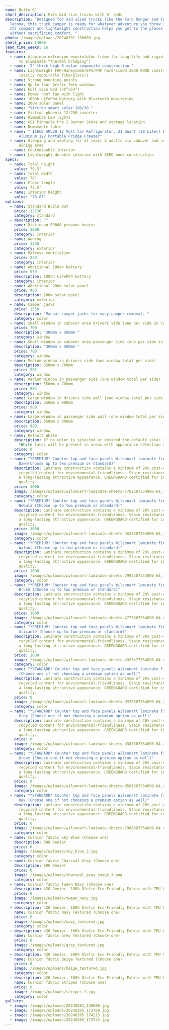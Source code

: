 ```yaml
---
name: Butte 6'
short_description: Fits mid size trucks with 6' beds
description: "Designed for mid sized trucks like the Ford Ranger and Toyota
  Tacoma, this truck camper is ready for whatever adventure you throw its way.
  Its compact and lightweight construction helps you get to the places you love
  without sacrificing comfort. "
photo: /images/uploads/20240201_130609.jpg
shell_price: 14000
lead_time_weeks: 16
features:
  - name: Aluminum extrusion exoskeleton frame for long life and rigidity. (2 pieces
      to eliminate “thermal bridging”)
  - name: '2" thick high R value composite construction '
  - name: Lightweight FRP/Honeycomb/EPS/FRP hard-sided ZERO WOOD construction
      (easily repairable fiberglass!)
  - name: Strong mounting points
  - name: Up to four Arctic Tern windows
  - name: Full size bed (75”x54”)
  - name: Power roof fan with light
  - name: 100ah LiFePO4 battery with Bluetooth monitoring
  - name: 200w solar panel
  - name: "Victron smart solar 100/30 "
  - name: Victron phoenix 12/250 inverter
  - name: Dimmable LED lights
  - name: GSI Pinnacle Pro 2 Burner Stove and storage location
  - name: Removable table
  - name: " ICECO APL20 12 Volt Car Refrigerator, 21 Quart (20 Liter) Light Duty
      Aluminum 12v Portable Fridge Freezer"
  - name: Sleeping and seating for at least 3 adults via cabover and convertible
      dining area
  - name: Customizable interior
  - name: Lightweight durable interior with ZERO wood construction
specs:
  - name: Total height
    value: 79.5"
  - name: Total width
    value: 78"
  - name: Floor length
    value: 72.5"
  - name: Interior height
    value: "73.87"
options:
  - name: Standard Build Out
    price: 12136
    category: standard
  - description: ""
    name: Dickinson P9000 propane heater
    price: 2000
    category: interior
  - name: Awning
    price: 1230
    category: exterior
  - name: Matress ventilation
    price: 220
    category: interior
  - name: Additional 100ah battery
    price: 550
    description: 100ah LiFePO4 battery
    category: interior
  - name: Additional 200w solar panel
    price: 460
    description: 200w solar panel
    category: exterior
  - name: Camper jacks
    price: 1550
    description: "Manual camper jacks for easy camper removal. "
    category: color
  - name: Small window in cabover area drivers side (one per side in cabover))
    price: 700
    description: "300mm x 500mm "
    category: window
  - name: Small window in cabover area passenger side (one per side in cabover))
    description: "300mm x 500mm "
    price: 700
    category: window
  - name: Medium window in drivers side (one window total per side)
    description: 550mm x 700mm
    price: 902
    category: window
  - name: Medium window in passenger side (one window total per side)
    description: 550mm x 700mm
    price: 902
    category: window
  - name: Large window in drivers side wall (one window total per side)
    description: 550mm x 900mm
    price: 989
    category: window
  - name: Large window in passenger side wall (one window total per side)
    description: 550mm x 900mm
    price: 989
    category: window
  - name: Default White
    description: If no color is selected or desired the default color is white.
      *White faces will be present in areas with appearance selection as well.
    price: 0
    category: color
  - name: "*PREMIUM* Counter top and face panels Wilsonart laminate finish Mystique
      Dawn(Choose up to two premium or standard)"
    description: Laminate construction contains a minimum of 20% post-consumer
      recycled content for environmental-friendliness. Stain resistance provides
      a long-lasting attractive appearance. GREENGUARD certified for indoor air
      quality.
    price: 1000
    image: /images/uploads/wilsonart-laminate-sheets-4762607354896-64_400.jpg
    category: color
  - name: "*PREMIUM* Counter top and face panels Wilsonart laminate finish Graphite
      Nebula (Choose up to two premium or standard)"
    description: Laminate construction contains a minimum of 20% post-consumer
      recycled content for environmental-friendliness. Stain resistance provides
      a long-lasting attractive appearance. GREENGUARD certified for indoor air
      quality.
    price: 1000
    image: /images/uploads/wilsonart-laminate-sheets-4623607354896-64_400.jpg
    category: color
  - name: "*PREMIUM* Counter top and face panels Wilsonart laminate finish Pinnacle
      Walnut (Choose up to two premium or standard)"
    description: Laminate construction contains a minimum of 20% post-consumer
      recycled content for environmental-friendliness. Stain resistance provides
      a long-lasting attractive appearance. GREENGUARD certified for indoor air
      quality.
    price: 1000
    image: /images/uploads/wilsonart-laminate-sheets-7992387354896-64_400.jpg
    category: color
  - name: "*PREMIUM* Counter top and face panels Wilsonart laminate finish Pewter
      Brush (Choose up to two premium or standard)"
    description: Laminate construction contains a minimum of 20% post-consumer
      recycled content for environmental-friendliness. Stain resistance provides
      a long-lasting attractive appearance. GREENGUARD certified for indoor air
      quality.
    price: 1000
    image: /images/uploads/wilsonart-laminate-sheets-4779607354896-64_400.jpg
    category: color
  - name: "*PREMIUM* Counter top and face panels Wilsonart laminate finish Black
      Alicante (Choose up to two premium or standard)"
    description: Laminate construction contains a minimum of 20% post-consumer
      recycled content for environmental-friendliness. Stain resistance provides
      a long-lasting attractive appearance. GREENGUARD certified for indoor air
      quality.
    price: 1000
    image: /images/uploads/wilsonart-laminate-sheets-4926k77354896-64_400.jpg
    category: color
  - name: "*STANDARD* Counter top and face panels Wilsonart laminate finish Indigo
      (Choose one if not choosing a premium option as well)"
    description: Laminate construction contains a minimum of 20% post-consumer
      recycled content for environmental-friendliness. Stain resistance provides
      a long-lasting attractive appearance. GREENGUARD certified for indoor air
      quality.
    price: 0
    image: /images/uploads/wilsonart-laminate-sheets-d379607354896-64_400.jpg
    category: color
  - name: "*STANDARD* Counter top and face panels Wilsonart laminate finish Fashion
      Grey (Choose one if not choosing a premium option as well)"
    description: Laminate construction contains a minimum of 20% post-consumer
      recycled content for environmental-friendliness. Stain resistance provides
      a long-lasting attractive appearance. GREENGUARD certified for indoor air
      quality.
    price: 0
    image: /images/uploads/wilsonart-laminate-sheets-d381607354896-64_400.jpg
    category: color
  - name: "*STANDARD* Counter top and face panels Wilsonart laminate finish Orange
      Grove (Choose one if not choosing a premium option as well)"
    description: Laminate construction contains a minimum of 20% post-consumer
      recycled content for environmental-friendliness. Stain resistance provides
      a long-lasting attractive appearance. GREENGUARD certified for indoor air
      quality.
    price: 0
    image: /images/uploads/wilsonart-laminate-sheets-d501607354896-64_400.jpg
    category: color
  - name: "*STANDARD* Counter top and face panels Wilsonart laminate finish Pasadena
      Oak (Choose one if not choosing a premium option as well)"
    description: Laminate construction contains a minimum of 20% post-consumer
      recycled content for environmental-friendliness. Stain resistance provides
      a long-lasting attractive appearance. GREENGUARD certified for indoor air
      quality.
    price: 0
    image: /images/uploads/wilsonart-laminate-sheets-7986387354896-64_400.jpg
    category: color
  - name: Cushion fabric Sky Blue (Choose one)
    description: 600 Denier
    price: 0
    image: /images/uploads/sky_blue_3.jpg
    category: color
  - name: Cushion fabric Charcoal Gray (Choose one)
    description: 600 Denier
    price: 0
    image: /images/uploads/charcoal_gray_image_3.png
    category: color
  - name: Cushion fabric Tween Navy (Choose one)
    description: 420 Denier, 100% Olefin Eco-Friendly Fabric with TPU Coating
    price: 0
    image: /images/uploads/tween_navy.jpg
    category: color
  - description: 420 Denier, 100% Olefin Eco-Friendly Fabric with TPU Coating
    name: Cushion fabric Navy Textured (Choose one)
    price: 0
    image: /images/uploads/navy_textured.jpg
    category: color
  - description: 420 Denier, 100% Olefin Eco-Friendly Fabric with TPU Coating
    name: Cushion fabric Grey Textured (Choose one)
    price: 0
    image: /images/uploads/grey_textured.jpg
    category: color
  - description: 420 Denier, 100% Olefin Eco-Friendly Fabric with TPU Coating
    name: Cushion fabric Beige Textured (Choose one)
    price: 0
    image: /images/uploads/beige_textured.jpg
    category: color
  - description: 420 Denier, 100% Olefin Eco-Friendly Fabric with TPU Coating
    name: Cushion fabric Stripes (Choose one)
    price: 0
    image: /images/uploads/stripes_1.jpg
    category: color
gallery:
  - image: /images/uploads/20240201_130609.jpg
  - image: /images/uploads/20240205_173700.jpg
  - image: /images/uploads/20240205_174213.jpg
  - image: /images/uploads/20240205_173745.jpg
---
```

